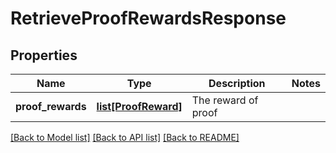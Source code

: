 # RetrieveProofRewardsResponse

## Properties
Name | Type | Description | Notes
------------ | ------------- | ------------- | -------------
**proof_rewards** | [**list[ProofReward]**](ProofReward.md) | The reward of proof | 

[[Back to Model list]](../README.md#documentation-for-models) [[Back to API list]](../README.md#documentation-for-api-endpoints) [[Back to README]](../README.md)

